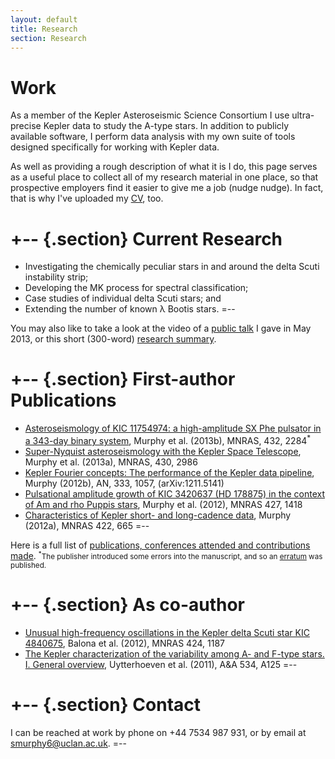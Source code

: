 ```yaml
---
layout: default
title: Research
section: Research
---
```


Work
========

As a member of the Kepler Asteroseismic Science Consortium I use ultra-precise Kepler data to study the A-type stars. In addition to publicly available software, I perform data analysis with my own suite of tools designed specifically for working with Kepler data.

As well as providing a rough description of what it is I do, this page serves as a useful place to collect all of my research material in one place, so that prospective employers find it easier to give me a job (nudge nudge). In fact, that is why I've uploaded my [CV](/images/CV_SJM.pdf), too.

+-- {.section}
Current Research
====
* Investigating the chemically peculiar stars in and around the delta Scuti instability strip;
* Developing the MK process for spectral classification;
* Case studies of individual delta Scuti stars; and
* Extending the number of known &lambda; Bootis stars.
=--

You may also like to take a look at the video of a [public talk](http://vimeo.com/68289086) I gave in May 2013, or this short (300-word) [research summary](/images/research_summary.pdf).

+-- {.section}
First-author Publications
==========
* [Asteroseismology of KIC 11754974: a high-amplitude SX Phe pulsator in a 343-day binary system](/images/11754974_paper.pdf), Murphy et al. (2013b), MNRAS, 432, 2284<sup>*</sup>
* [Super-Nyquist asteroseismology with the Kepler Space Telescope](/images/sNa.pdf), Murphy et al. (2013a), MNRAS, 430, 2986
* [Kepler Fourier concepts: The performance of the Kepler data pipeline](/images/kepler_fourier_concepts.pdf), Murphy (2012b), AN, 333, 1057, (arXiv:1211.5141)
* [Pulsational amplitude growth of KIC 3420637 (HD 178875) in the context of Am and rho Puppis stars](/images/KIC3429637.pdf), Murphy et al. (2012), MNRAS 427, 1418
* [Characteristics of Kepler short- and long-cadence data](/images/characteristics.pdf), Murphy (2012a), MNRAS 422, 665
=--

Here is a full list of [publications, conferences attended and contributions made](/images/publications_conferences_contributions.pdf).
<small><sup>*</sup>The publisher introduced some errors into the manuscript, and so an [erratum](/images/erratum_11754974.pdf) was published.</small>

+-- {.section}
As co-author
==========
* [Unusual high-frequency oscillations in the Kepler delta Scuti star KIC 4840675](/images/Balona_et_al_2012.pdf), Balona et al. (2012), MNRAS 424, 1187
* [The Kepler characterization of the variability among A- and F-type stars. I. General overview](/images/Uytterhoeven_et_al_2011.pdf), Uytterhoeven et al. (2011), A&A 534, A125
=--

+-- {.section}
Contact
=======
I can be reached at work by phone on +44 7534 987 931, or by email at [smurphy6@uclan.ac.uk](mailto:smurphy6@uclan.ac.uk).
=--
